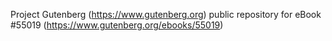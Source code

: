 Project Gutenberg (https://www.gutenberg.org) public repository for
eBook #55019 (https://www.gutenberg.org/ebooks/55019)
